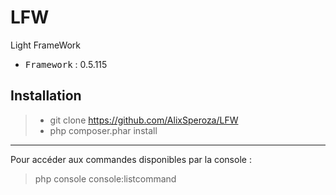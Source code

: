 # LFW
Light FrameWork

 - <kbd>Framework</kbd> : 0.5.115

Installation
----------

> - git clone https://github.com/AlixSperoza/LFW
> - php composer.phar install

----------

Pour accéder aux commandes disponibles par la console :
> php console console:listcommand